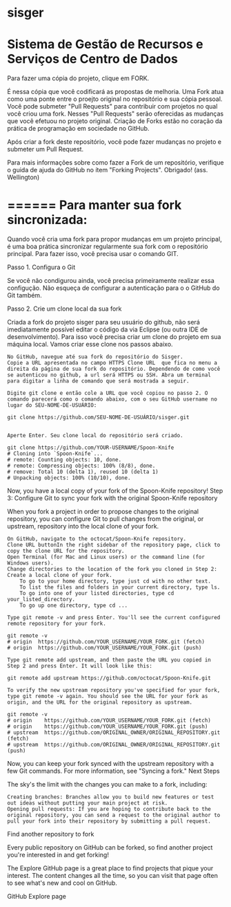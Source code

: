 sisger
======
Sistema de Gestão de Recursos e Serviços de Centro de Dados
======
Para fazer uma cópia do projeto, clique em FORK.

É nessa cópia que você codificará as propostas de melhoria. Uma Fork atua como uma ponte entre o proejto original no repositório e sua cópia pessoal. Você pode submeter "Pull Requests" para contribuir com projetos no qual você criou uma fork. Nesses "Pull Requests" serão oferecidas as mudanças que você efetuou no projeto original. Criação de Forks estão no coração da prática de programação em sociedade no GitHub.

Após criar a fork deste repositório, você pode fazer mudanças no projeto e submeter um Pull Request.

Para mais informações sobre como fazer a Fork de um repositório, verifique o guida de ajuda do GitHub no ítem "Forking Projects".  Obrigado! (ass. Wellington)


======
Para manter sua fork sincronizada:
======
Quando você cria uma fork para propor mudanças em um projeto principal, é uma boa prática sincronizar regularmente sua fork com o repositório principal. Para fazer isso, você precisa usar o comando GIT. 

Passo 1. Configura o Git

  Se você não condigurou ainda, você precisa primeiramente realizar essa configução. Não esqueça de configurar a autenticação para o o GitHub do Git também.

Passo 2. Crie um clone local da sua fork

  Criada a fork do projeto sisger para seu usuário do github, não será imediatamente possível editar o código da via Eclipse (ou outra IDE de desenvolvimento). Para isso você precisa criar um clone do projeto em sua máquina local. Vamos criar esse clone nos passos abaixo. 
  

    No GitHub, navegue até sua fork do repositório do Sisger. 
    Copie a URL apresentada no campo HTTPS Clone URL  que fica no menu a direita da página de sua fork do repositório. Dependendo de como você se autenticou no github, a url será HTTPS ou SSH. Abra um terminal para digitar a linha de comando que será mostrada a seguir. 

    Digite git clone e então cole a URL que você copiou no passo 2. O comando parecerá como o comando abaixo, com o seu GitHub username no lugar do SEU-NOME-DE-USUÁRIO:

    git clone https://github.com/SEU-NOME-DE-USUÁRIO/sisger.git
    
    
    Aperte Enter. Seu clone local do repositório será criado. 

    git clone https://github.com/YOUR-USERNAME/Spoon-Knife
    # Cloning into `Spoon-Knife`...
    # remote: Counting objects: 10, done.
    # remote: Compressing objects: 100% (8/8), done.
    # remove: Total 10 (delta 1), reused 10 (delta 1)
    # Unpacking objects: 100% (10/10), done.

Now, you have a local copy of your fork of the Spoon-Knife repository!
Step 3: Configure Git to sync your fork with the original Spoon-Knife repository

When you fork a project in order to propose changes to the original repository, you can configure Git to pull changes from the original, or upstream, repository into the local clone of your fork.

    On GitHub, navigate to the octocat/Spoon-Knife repository.
    Clone URL buttonIn the right sidebar of the repository page, click to copy the clone URL for the repository.
    Open Terminal (for Mac and Linux users) or the command line (for Windows users).
    Change directories to the location of the fork you cloned in Step 2: Create a local clone of your fork.
        To go to your home directory, type just cd with no other text.
        To list the files and folders in your current directory, type ls.
        To go into one of your listed directories, type cd your_listed_directory.
        To go up one directory, type cd ...

    Type git remote -v and press Enter. You'll see the current configured remote repository for your fork.

    git remote -v
    # origin  https://github.com/YOUR_USERNAME/YOUR_FORK.git (fetch)
    # origin  https://github.com/YOUR_USERNAME/YOUR_FORK.git (push)

    Type git remote add upstream, and then paste the URL you copied in Step 2 and press Enter. It will look like this:

    git remote add upstream https://github.com/octocat/Spoon-Knife.git

    To verify the new upstream repository you've specified for your fork, type git remote -v again. You should see the URL for your fork as origin, and the URL for the original repository as upstream.

    git remote -v
    # origin    https://github.com/YOUR_USERNAME/YOUR_FORK.git (fetch)
    # origin    https://github.com/YOUR_USERNAME/YOUR_FORK.git (push)
    # upstream  https://github.com/ORIGINAL_OWNER/ORIGINAL_REPOSITORY.git (fetch)
    # upstream  https://github.com/ORIGINAL_OWNER/ORIGINAL_REPOSITORY.git (push)

Now, you can keep your fork synced with the upstream repository with a few Git commands. For more information, see "Syncing a fork."
Next Steps

The sky's the limit with the changes you can make to a fork, including:

    Creating branches: Branches allow you to build new features or test out ideas without putting your main project at risk.
    Opening pull requests: If you are hoping to contribute back to the original repository, you can send a request to the original author to pull your fork into their repository by submitting a pull request.

Find another repository to fork

Every public repository on GitHub can be forked, so find another project you're interested in and get forking!

The Explore GitHub page is a great place to find projects that pique your interest. The content changes all the time, so you can visit that page often to see what's new and cool on GitHub.

GitHub Explore page
